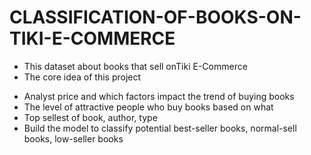 # CLASSIFICATION-OF-BOOKS-ON-TIKI-E-COMMERCE
- This dataset about books that sell onTiki E-Commerce
- The core idea of this project
+ Analyst price and which factors impact the trend of buying books
+ The level of attractive people who buy books based on what
+ Top sellest of book, author, type
+ Build the model to classify potential best-seller books, normal-sell books, low-seller books
